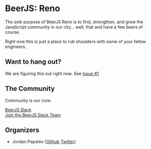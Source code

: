 # BeerJS: Reno

The sole purpose of BeerJS Reno is to find, strengthen, and grow the JavaScript community in our city...  well, that and have a few beers of course.

Right now this is just a place to rub shoulders with some of your fellow engineers.

## Want to hang out?

We are figuring this out right now.  See [Issue #1](https://github.com/beerjs/reno/issues/1)

## The Community

Community is our core.

[BeerJS Slack](https://beerjs.slack.com/messages/tahoe/)<br />
[Join the BeerJS Slack Team](https://beerjs-slack-invite.herokuapp.com/)<br />

## Organizers

* Jordan Papaleo ([Github](https://github.com/jordanpapaleo) [Twitter](https://twitter.com/jordanpapaleo))
